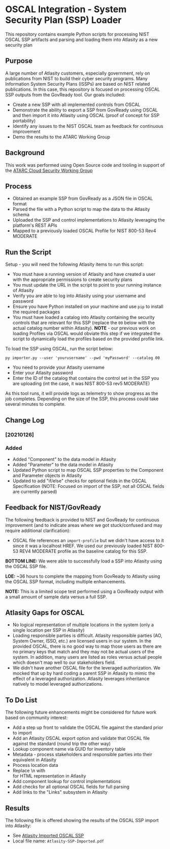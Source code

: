 # OSCAL Integration - System Security Plan (SSP) Loader

This repository contains example Python scripts for processing NIST OSCAL SSP artifacts and parsing and loading them into Atlasity as a new security plan

## Purpose

A large number of Atlasity customers, especially government, rely on publications from NIST to build their cyber security programs.  Many Information System Security Plans (ISSPs) are based on NIST related publications.  In this case, this repository is focused on processing OSCAL SSP outputs from the GovReady tool.  Our goals included:

- Create a new SSP with all implemented controls from OSCAL
- Demonstrate the ability to export a SSP from GovReady using OSCAL and then import it into Atlasity using OSCAL (proof of concept for SSP portability)
- Identify any issues to the NIST OSCAL team as feedback for continuous improvement
- Demo the results to the ATARC Working Group

## Background

This work was performed using Open Source code and tooling in support of the [ATARC Cloud Security Working Group](https://atarc.org/working-groups/cloud-working-group/#:~:text=The%20ATARC%20Cloud%20Working%20Group,the%20Federal%20cloud%20%26%20infrastructure%20community.)

## Process

- Obtained an example SSP from GovReady as a JSON file in OSCAL format
- Parsed the file with a Python script to map the data to the Atlasity schema
- Uploaded the SSP and control implementations to Atlasity leveraging the platform's REST APIs
- Mapped to a previously loaded OSCAL Profile for NIST 800-53 Rev4 MODERATE

## Run the Script

Setup - you will need the following Atlasity items to run this script:

- You must have a running version of Atlasity and have created a user with the appropriate permissions to create security plans
- You must update the URL in the script to point to your running instance of Atlasity
- Verify you are able to log into Atlasity using your username and password
- Ensure you have Python installed on your machine and use `pip` to install the required packages
- You must have loaded a catalog into Atlasity containing the security controls that are relevant for this SSP (replace the `00` below with the actual catalog number within Atlasity).  **NOTE** - our previous work on loading Profiles via OSCAL would obviate this step if we integrated the script to dynamically load the profiles based on the provided profile link.

To load the SSP using OSCAL, run the script below:

`py importer.py --user 'yourusername' --pwd 'myPassword' --catalog 00`

- You need to provide your Atlasity username
- Enter your Atlasity password
- Enter the ID of the catalog that contains the control set in the SSP you are uploading (int the case, it was NIST 800-53 rev5 MODERATE)

As this tool runs, it will provide logs as telemetry to show progress as the job completes.  Depending on the size of the SSP, this process could take several minutes to complete.

## Change Log

### [20210126] 

### Added

- Added "Component" to the data model in Atlasity
- Added "Parameter" to the data model in Atlasity
- Updated Python script to map OSCAL SSP properties to the Component and Parameter objects in Atlasity
- Updated to add "if/else" checks for optional fields in the OSCAL Specification (NOTE: Focused on import of the SSP, not all OSCAL fields are currently parsed)

## Feedback for NIST/GovReady

The following feedback is provided to NIST and GovReady for continuous improvement (and to indicate areas where we got stuck/confused and may require additional clarification):

- OSCAL file references an `import-profile` but we didn't have access to it since it was a localhost HREF.  We used our previously loaded NIST 800-53 REV4 MODERATE profile as the baseline catalog for this SSP.

**BOTTOM LINE:** We were able to successfully load a SSP into Atlasity using the OSCAL SSP file.  

**LOE:** ~36 hours to complete the mapping from GovReady to Atlasity using the OSCAL SSP format, including multiple enhancements.

**NOTE:** This is a limited scope test performed using a GovReady output with a small amount of sample data versus a full SSP.

## Atlasity Gaps for OSCAL

- No logical representation of multiple locations in the system (only a single location per SSP in Atlasity)
- Loading responsible parties is difficult.  Atlasity responsible parties (AO, System Owner, ISSO, etc.) are licensed users in our system.  In the provided OSCAL, there is no good way to map those users as there are no primary keys that match and they may not be actual users of the system.  In addition, many users are listed as roles versus actual people which doesn't map well to our stakeholders field.
- We didn't have another OSCAL file for the leveraged authorization.  We mocked that up by hard coding a parent SSP in Atlasity to mimic the effect of a leveraged authorization.  Atlasity leverages inheritance natively to model leveraged authorizations.

## To Do List

The following future enhancements might be considered for future work based on community interest:

- Add a step up front to validate the OSCAL file against the standard prior to import
- Add an Atlasity OSCAL export option and validate that OSCAL file against the standard (round trip the other way)
- Lookup component name via GUID for inventory table
- Metadata - process stakeholders and responsible parties into their equivalent in Atlasity
- Process location data
- Replace \n with <br/> for HTML representation in Atlasity
- Add component lookup for control implementations
- Add checks for all optional OSCAL fields for full parsing
- Add links to the "Links" subsystem in Atlasity

## Results

The following file is offered showing the results of the OSCAL SSP import into Atlasity:

- See [Atlasity Imported OSCAL SSP](Atlasity-SSP-Imported.pdf)
- Local file name: `Atlasity-SSP-Imported.pdf`


